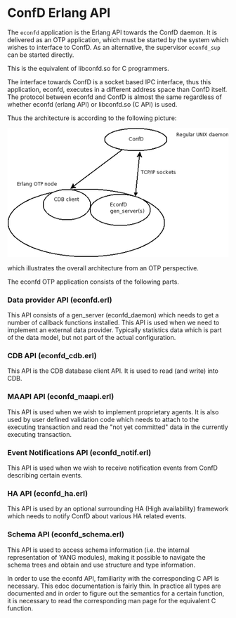 # ConfD Erlang API

The `econfd` application is the Erlang API towards the ConfD daemon. It is delivered as an OTP application, which must be started by the system which wishes to interface to ConfD. As an alternative, the supervisor `econfd_sup` can be started directly.

This is the equivalent of libconfd.so for C programmers.

The interface towards ConfD is a socket based IPC interface, thus this application, econfd, executes in a different address space than ConfD itself. The protocol between econfd and ConfD is almost the same regardless of whether econfd (erlang API) or libconfd.so (C API) is used.

Thus the architecture is according to the following picture:

![Architecture](pics/arch.png)

which illustrates the overall architecture from an OTP perspective.

The econfd OTP application consists of the following parts.

### Data provider API (econfd.erl)

This API consists of a gen_server (econfd_daemon) which needs to get a number of callback functions installed. This API is used when we need to implement an external data provider. Typically statistics data which is part of the data model, but not part of the actual configuration.

### CDB API (econfd_cdb.erl)

This API is the CDB database client API. It is used to read (and write) into CDB.

### MAAPI API (econfd_maapi.erl)

This API is used when we wish to implement proprietary agents. It is also used by user defined validation code which needs to attach to the executing transaction and read the "not yet committed" data in the currently executing transaction.

### Event Notifications API (econfd_notif.erl)

This API is used when we wish to receive notification events from ConfD describing certain events.

### HA API (econfd_ha.erl)

This API is used by an optional surrounding HA (High availability) framework which needs to notify ConfD about various HA related events.

### Schema API (econfd_schema.erl)

This API is used to access schema information (i.e. the internal representation of YANG modules), making it possible to navigate the schema trees and obtain and use structure and type information.

In order to use the econfd API, familiarity with the corresponding C API is necessary. This edoc documentation is fairly thin. In practice all types are documented and in order to figure out the semantics for a certain function, it is necessary to read the corresponding man page for the equivalent C function.
